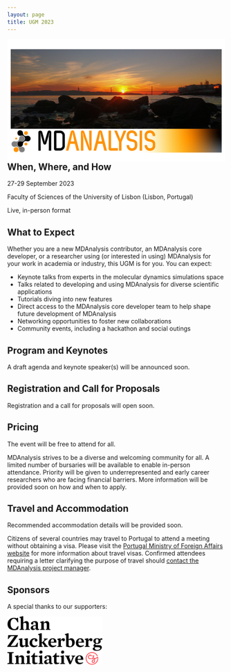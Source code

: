 ```yaml
---
layout: page
title: UGM 2023
---
```

<img
src="/public/images/UGM2023_Logo.png"
title="MDAnalysis UGM 2023 Logo" alt="MDAnalysis UGM 2023 Logo"
style="float: left; " />
</p>

## When, Where, and How
27-29 September 2023

Faculty of Sciences of the University of Lisbon (Lisbon, Portugal)

Live, in-person format

## What to Expect
Whether you are a new MDAnalysis contributor, an MDAnalysis core developer, or a researcher using (or interested in using) MDAnalysis for your work in academia or industry, this UGM is for you. You can expect:
* Keynote talks from experts in the molecular dynamics simulations space
* Talks related to developing and using MDAnalysis for diverse scientific applications
* Tutorials diving into new features
* Direct access to the MDAnalysis core developer team to help shape future development of MDAnalysis
* Networking opportunities to foster new collaborations
* Community events, including a hackathon and social outings

## Program and Keynotes
A draft agenda and keynote speaker(s) will be announced soon.

## Registration and Call for Proposals
Registration and a call for proposals will open soon.

## Pricing
The event will be free to attend for all. 

MDAnalysis strives to be a diverse and welcoming community for all. A limited number of bursaries will be available to enable in-person attendance. Priority will be given to underrepresented and early career researchers who are facing financial barriers. More information will be provided soon on how and when to apply.

## Travel and Accommodation
Recommended accommodation details will be provided soon.

Citizens of several countries may travel to Portugal to attend a meeting without obtaining a visa. Please visit the [Portugal Ministry of Foreign Affairs website][mne.gov.pt] for more information about travel visas. Confirmed attendees requiring a letter clarifying the purpose of travel should [contact the MDAnalysis project manager][email]. 

## Sponsors
A special thanks to our supporters:

<img
src="/public/images/CZI_Logo.jpg"
title="Chan Zuckerberg Initiative Logo" alt="Chan Zuckerberg Initiative Logo"
style="float: left; height: 8em; " />
</p>

[mne.gov.pt]: https://vistos.mne.gov.pt/en/short-stay-visas-schengen/general-information/schengen-area
[email]: community@mdanalysis.gov
